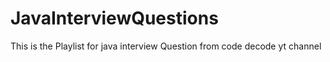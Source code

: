 # JavaInterviewQuestions
This is the Playlist for java interview Question from code decode yt channel
